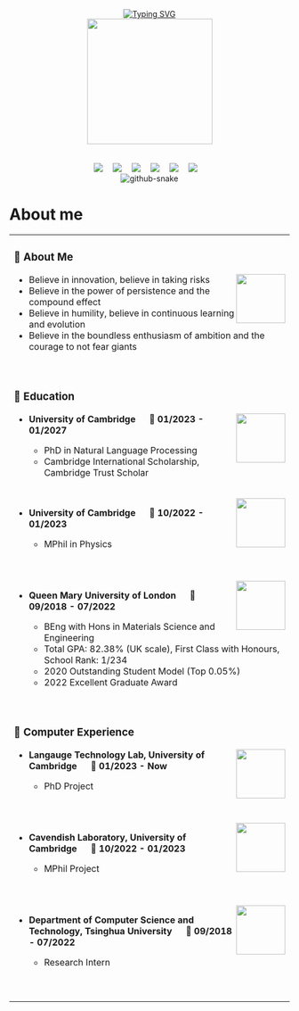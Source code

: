 <div align="center">
  
  <!-- dynamic typing effect 动态打字效果 -->
  <div>
    <a href="https://blog.sunguoqi.com/">
      <img src="https://readme-typing-svg.demolab.com?font=Fira+Code&pause=1000&center=true&random=false&width=500&lines=Welcome+to+Zongqian+(Mark)+Li's+homepage;%E6%AC%A2%E8%BF%8E%E6%9D%A5%E5%88%B0%E6%9D%8E%E5%AE%97%E8%B0%A6%E7%9A%84%E4%B8%BB%E9%A1%B5" alt="Typing SVG" />
    </a>
  </div>

  <!-- knock code pictures 敲代码的图片 -->
  <picture>
    <source media="(prefers-color-scheme: dark)" srcset="https://cdn.jsdelivr.net/gh/sun0225SUN/sun0225SUN/assets/images/coding.gif" />
    <source media="(prefers-color-scheme: light)" srcset="https://cdn.jsdelivr.net/gh/sun0225SUN/sun0225SUN/assets/images/developer.svg" height="225px" />
    <img src="https://cdn.jsdelivr.net/gh/sun0225SUN/sun0225SUN/assets/images/coding.gif" />
  </picture>

  <!-- for beauty 留个空行好看点 -->
  <div>&nbsp;</div>
  <div>&nbsp;</div>
  
  <!-- profile logo 个人资料徽标 -->
  <div>
    <a href="https://blog.sunguoqi.com/"><img src="https://img.shields.io/badge/cam.ac.uk-Email-blue" /></a>&emsp;
    <a href="https://github.com/ZongqianLi"><img src="https://img.shields.io/badge/@ZongqianLi-Github-blue" /></a>&emsp;
    <a href="https://huggingface.co/ZongqianLi"><img src="https://img.shields.io/badge/@ZongqianLi-Huggingface-c32136" /></a>&emsp;
    <a href="https://twitter.com/Zongqian_Li"><img src="https://img.shields.io/badge/@Zongqian_Li-Twitter-07c160" /></a>&emsp;
    <a href="https://www.linkedin.com/in/zongqian-li-b0833219b/"><img src="https://img.shields.io/badge/@Zongqian_Li-Linkedin-ff69b4" /></a>&emsp;
    <a href="https://www.facebook.com/profile.php?id=100090575288484"><img src="https://img.shields.io/badge/@Zongqian_Li-Facebook-c32136" /></a>&emsp;
  </div>
  
  <!-- Snake Code Contribution Map 贪吃蛇代码贡献图 -->
  <picture>
    <source media="(prefers-color-scheme: dark)" srcset="https://cdn.jsdelivr.net/gh/sun0225SUN/sun0225SUN/profile-snake-contrib/github-contribution-grid-snake-dark.svg" />
    <source media="(prefers-color-scheme: light)" srcset="https://cdn.jsdelivr.net/gh/sun0225SUN/sun0225SUN/profile-snake-contrib/github-contribution-grid-snake.svg" />
    <img alt="github-snake" src="https://cdn.jsdelivr.net/gh/sun0225SUN/sun0225SUN/profile-snake-contrib/github-contribution-grid-snake-dark.svg" />
  </picture>

</div>

# About me

<table>
  
<tr><td>

### 🤺 About Me

<img align="right" width="88" src="https://cdn.jsdelivr.net/gh/sun0225SUN/sun0225SUN/assets/images/steven.png" />

  - Believe in innovation, believe in taking risks
  - Believe in the power of persistence and the compound effect
  - Believe in humility, believe in continuous learning and evolution
  - Believe in the boundless enthusiasm of ambition and the courage to not fear giants

<div>&nbsp;</div>

</td></tr>

<tr><td>
  
### 🏢 Education

<img align="right" width="88" src="https://media.licdn.com/dms/image/C4E0BAQGLqHVOwtQeUQ/company-logo_200_200/0/1663833279033/university_of_cambridge_logo?e=1714003200&v=beta&t=hJCm5482P75R2CEfTwSE5plsqBxgv8YTFRyo9xc4E1U" />

  - **University of Cambridge &emsp; 📌 01/2023 - 01/2027**
  
    - PhD in Natural Language Processing
    - Cambridge International Scholarship, Cambridge Trust Scholar

  <div>&nbsp;</div>

<img align="right" width="88" src="https://media.licdn.com/dms/image/C4E0BAQGLqHVOwtQeUQ/company-logo_200_200/0/1663833279033/university_of_cambridge_logo?e=1714003200&v=beta&t=hJCm5482P75R2CEfTwSE5plsqBxgv8YTFRyo9xc4E1U" />

  - **University of Cambridge &emsp; 📌 10/2022 - 01/2023**
  
    - MPhil in Physics

  <div>&nbsp;</div>
  <div>&nbsp;</div>

<img align="right" width="88" src="https://media.licdn.com/dms/image/D4E0BAQEP4F_lVG4Fow/company-logo_200_200/0/1690809151089/queen_mary_university_of_london_logo?e=1714003200&v=beta&t=bAk-LD57IuEA51ds9QRw5rmp9Nss1oFUeXTA43ko21c" />

  - **Queen Mary University of London &emsp; 📌 09/2018 - 07/2022**
  
    - BEng with Hons in Materials Science and Engineering
    - Total GPA: 82.38% (UK scale), First Class with Honours, School Rank: 1/234
    - 2020 Outstanding Student Model (Top 0.05%)
    - 2022 Excellent Graduate Award

  <div>&nbsp;</div>

</td></tr>

<tr><td>
  
### 🏢 Computer Experience

<img align="right" width="88" src="https://avatars.githubusercontent.com/u/13961564?s=200&v=4" />

  - **Langauge Technology Lab, University of Cambridge &emsp; 📌 01/2023 - Now**
  
    - PhD Project
   
  <div>&nbsp;</div>
  <div>&nbsp;</div>

<img align="right" width="88" src="https://media.licdn.com/dms/image/C560BAQE5E718Wfoxhw/company-logo_200_200/0/1679499930704/cavendishcambridge_logo?e=1714003200&v=beta&t=9DJ6eWck-LnqaUz97NSU8lunGeMOIOMaEHLhZgO08Dc" />

  - **Cavendish Laboratory, University of Cambridge &emsp; 📌 10/2022 - 01/2023**
  
    - MPhil Project

  <div>&nbsp;</div>
  <div>&nbsp;</div>

<img align="right" width="88" src="https://media.licdn.com/dms/image/C4D0BAQFJU3_2fIeNWw/company-logo_200_200/0/1631309794782?e=1714003200&v=beta&t=CsuNtw3JFBUhMYoyXJUMi1VUWo5V0LU6TIGJwd6VCHc" />

  - **Department of Computer Science and Technology, Tsinghua University &emsp; 📌 09/2018 - 07/2022**
  
    - Research Intern

  <div>&nbsp;</div>

<div>&nbsp;</div>

</td></tr>
